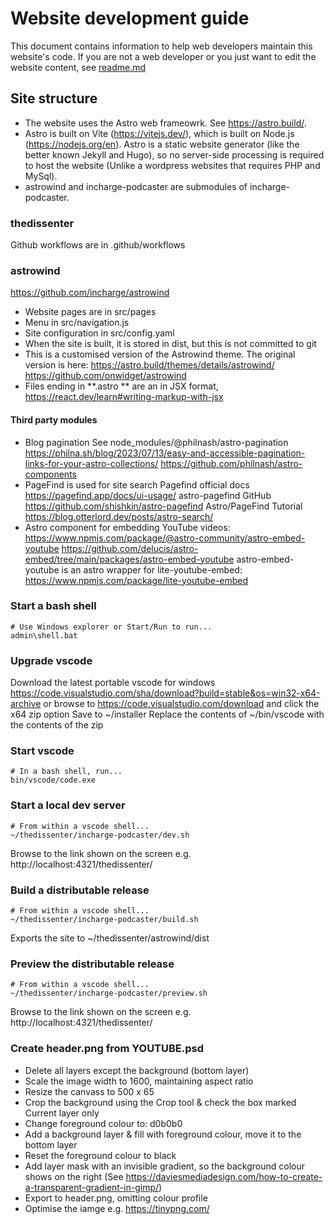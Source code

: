 # Website development guide
This document contains information to help web developers maintain this website's code.  If you are not a web developer or you just want to edit the website content, see [readme.md](dev-readme.md)

## Site structure
- The website uses the Astro web frameowrk. See https://astro.build/.
- Astro is built on Vite (https://vitejs.dev/), which is built on Node.js (https://nodejs.org/en).
Astro is a static website generator (like the better known Jekyll and Hugo), so no server-side processing is required to host the website (Unlike a wordpress websites that requires PHP and MySql).
- astrowind and incharge-podcaster are submodules of incharge-podcaster.

### thedissenter
Github workflows are in .github/workflows

### astrowind
https://github.com/incharge/astrowind
- Website pages are in src/pages
- Menu in src/navigation.js
- Site configuration in src/config.yaml
- When the site is built, it is stored in dist, but this is not committed to git
- This is a customised version of the Astrowind theme. The original version is here:
    https://astro.build/themes/details/astrowind/
    https://github.com/onwidget/astrowind
- Files ending in **.astro ** are an in JSX format, https://react.dev/learn#writing-markup-with-jsx

#### Third party modules
- Blog pagination
    See node_modules/@philnash/astro-pagination
    https://philna.sh/blog/2023/07/13/easy-and-accessible-pagination-links-for-your-astro-collections/
    https://github.com/philnash/astro-components
- PageFind is used for site search
    Pagefind official docs https://pagefind.app/docs/ui-usage/
    astro-pagefind GitHub https://github.com/shishkin/astro-pagefind
    Astro/PageFind Tutorial https://blog.otterlord.dev/posts/astro-search/
- Astro component for embedding YouTube videos:
    https://www.npmjs.com/package/@astro-community/astro-embed-youtube
    https://github.com/delucis/astro-embed/tree/main/packages/astro-embed-youtube
    astro-embed-youtube is an astro wrapper for lite-youtube-embed:
    https://www.npmjs.com/package/lite-youtube-embed

### Start a bash shell
```
# Use Windows explorer or Start/Run to run...
admin\shell.bat
```

### Upgrade vscode
Download the latest portable vscode for windows https://code.visualstudio.com/sha/download?build=stable&os=win32-x64-archive
or browse to https://code.visualstudio.com/download and click the x64 zip option
Save to ~/installer
Replace the contents of ~/bin/vscode with the contents of the zip

### Start vscode
```
# In a bash shell, run...
bin/vscode/code.exe
```

### Start a local dev server
```
# From within a vscode shell...
~/thedissenter/incharge-podcaster/dev.sh
```
Browse to the link shown on the screen e.g. http://localhost:4321/thedissenter/

### Build a distributable release
```
# From within a vscode shell...
~/thedissenter/incharge-podcaster/build.sh
```
Exports the site to ~/thedissenter/astrowind/dist

### Preview the distributable release
```
# From within a vscode shell...
~/thedissenter/incharge-podcaster/preview.sh
```
Browse to the link shown on the screen e.g. http://localhost:4321/thedissenter/

### Create header.png from YOUTUBE.psd
- Delete all layers except the background (bottom layer)
- Scale the image width to 1600, maintaining aspect ratio
- Resize the canvass to 500 x 65
- Crop the background using the Crop tool & check the box marked Current layer only
- Change foreground colour to: d0b0b0
- Add a background layer & fill with foreground colour, move it to the bottom layer
- Reset the foreground colour to black
- Add layer mask with an invisible gradient, so the background colour shows on the right (See  https://daviesmediadesign.com/how-to-create-a-transparent-gradient-in-gimp/)
- Export to header.png, omitting colour profile
- Optimise the iamge e.g. https://tinypng.com/
